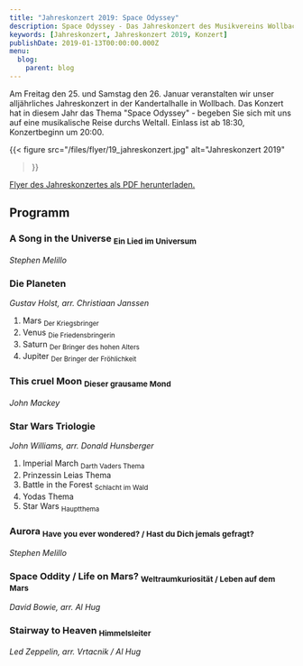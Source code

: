 ```yaml
---
title: "Jahreskonzert 2019: Space Odyssey"
description: Space Odyssey - Das Jahreskonzert des Musikvereins Wollbach im Jahr 2019.
keywords: [Jahreskonzert, Jahreskonzert 2019, Konzert]
publishDate: 2019-01-13T00:00:00.000Z
menu:
  blog:
    parent: blog
---
```


Am Freitag den 25. und Samstag den 26. Januar veranstalten wir unser
alljährliches Jahreskonzert in der Kandertalhalle in Wollbach. Das
Konzert hat in diesem Jahr das Thema "Space Odyssey" - begeben Sie
sich mit uns auf eine musikalische Reise durchs Weltall. Einlass
ist ab 18:30, Konzertbeginn um 20:00.

{{< figure src="/files/flyer/19_jahreskonzert.jpg"
           alt="Jahreskonzert 2019"
>}}

[Flyer des Jahreskonzertes als PDF herunterladen.](/files/flyer/19_jahreskonzert.pdf)

## Programm
### A Song in the Universe <sub>Ein Lied im Universum</sub>
*Stephen Melillo*

### Die Planeten
*Gustav Holst, arr. Christiaan Janssen*
1. Mars <sub>Der Kriegsbringer</sub>
2. Venus <sub>Die Friedensbringerin</sub>
3. Saturn <sub>Der Bringer des hohen Alters</sub>
4. Jupiter <sub>Der Bringer der Fröhlichkeit</sub>

### This cruel Moon <sub>Dieser grausame Mond</sub>
*John Mackey*

### Star Wars Triologie
*John Williams, arr. Donald Hunsberger*
1. Imperial March <sub>Darth Vaders Thema</sub>
2. Prinzessin Leias Thema
3. Battle in the Forest <sub>Schlacht im Wald</sub>
4. Yodas Thema
5. Star Wars <sub>Hauptthema</sub>

### Aurora <sub>Have you ever wondered? / Hast du Dich jemals gefragt?</sub>
*Stephen Melillo*

### Space Oddity / Life on Mars? <sub>Weltraumkuriosität / Leben auf dem Mars</sub>
*David Bowie, arr. Al Hug*

### Stairway to Heaven <sub>Himmelsleiter</sub>
*Led Zeppelin, arr. Vrtacnik / Al Hug*

